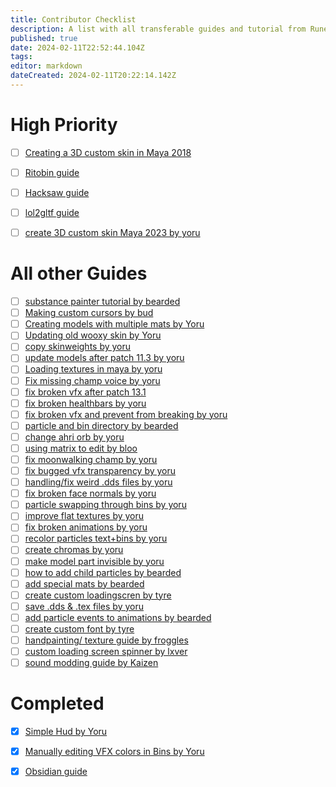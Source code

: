 ```yaml
---
title: Contributor Checklist
description: A list with all transferable guides and tutorial from Runeforge to the Wiki.
published: true
date: 2024-02-11T22:52:44.104Z
tags: 
editor: markdown
dateCreated: 2024-02-11T20:22:14.142Z
---
```



<!--add a Cross "[x]" if you completed a transfer and replace the link with the wiki version! Then move it to completed.-->
# High Priority

- [ ] [Creating a 3D custom skin in Maya 2018](https://www.runeforge.io/post/creating-a-3d-custom-skins-in-maya-2018)
- [ ] [Ritobin guide](https://www.runeforge.io/ritobin)
- [ ] [Hacksaw guide](https://www.runeforge.io/hacksaw)
- [ ] [lol2gltf guide](https://www.runeforge.io/lol2gltf)
- [ ] [create 3D custom skin Maya 2023 by yoru](https://www.runeforge.io/post/maya-2023-creating-3d-custom-skins)



# All other Guides

- [ ] [substance painter tutorial by bearded](https://www.runeforge.io/post/adobe-substance-3d-painter-tutorial-for-riot-games)
- [ ] [Making custom cursors by bud](https://www.runeforge.io/post/making-custom-cursors-with-paint-net)
- [ ] [Creating models with multiple mats by Yoru](https://www.runeforge.io/post/creating-models-with-multiple-materials-in-maya)
- [ ] [Updating old wooxy skin by Yoru](https://www.runeforge.io/post/updating-old-wooxy-skins)
- [ ] [copy skinweights by yoru](https://www.runeforge.io/post/copying-skinweights-in-maya)
- [ ] [update models after patch 11.3 by yoru](https://www.runeforge.io/post/updating-remodels-after-patch-11-3)
- [ ] [Loading textures in maya by yoru](https://www.runeforge.io/post/loading-textures-in-maya)
- [ ] [Fix missing champ voice by yoru](https://www.runeforge.io/post/fixing-missing-champion-voices)
- [ ] [fix broken vfx after patch 13.1](https://www.runeforge.io/post/fixing-broken-vfx-after-patch-13-1)
- [ ] [fix broken healthbars by yoru](https://www.runeforge.io/post/fixing-broken-healthbars)
- [ ] [fix broken vfx and prevent from breaking by yoru](https://www.runeforge.io/post/how-to-fix-broken-vfx-and-prevent-them-from-breaking)
- [ ] [particle and bin directory by bearded](https://www.runeforge.io/post/particle-and-bins-dictionary)
- [ ] [change ahri orb by yoru](https://www.runeforge.io/post/how-to-change-ahri-orb)
- [ ] [using matrix to edit by bloo](https://www.runeforge.io/post/using-matrix-to-edit-vfx)
- [ ] [fix moonwalking champ by yoru](https://www.runeforge.io/post/fix-moonwalking-champions)
- [ ] [fix bugged vfx transparency by yoru](https://www.runeforge.io/post/fixing-particles-not-properly-showing-transparency)
- [ ] [handling/fix weird .dds files by yoru](https://www.runeforge.io/post/handling-fixing-weird-dds-files)
- [ ] [fix broken face normals by yoru](https://www.runeforge.io/post/fixing-broken-face-normals)
- [ ] [particle swapping through bins by yoru](https://www.runeforge.io/post/particle-swapping-through-bin-editing)
- [ ] [improve flat textures by yoru](https://www.runeforge.io/post/how-to-improve-flat-textures)
- [ ] [fix broken animations by yoru](https://www.runeforge.io/post/how-to-fix-broken-animations-with-lolmaya)
- [ ] [recolor particles text+bins by yoru](https://www.runeforge.io/post/recoloring-particles-textures-bins)
- [ ] [create chromas by yoru](https://www.runeforge.io/post/how-to-create-chromas)
- [ ] [make model part invisible by yoru](https://www.runeforge.io/post/making-model-parts-invisible-through-textures-only)
- [ ] [how to add child particles by bearded](https://www.runeforge.io/post/how-to-add-child-particles-to-your-league-of-legennds-custom-skin-vfx)
- [ ] [add special mats by bearded](https://www.runeforge.io/post/adding-special-materials-to-your-skin-in-league-of-legends)
- [ ] [create custom loadingscren by tyre](https://www.runeforge.io/post/creating-a-custom-loading-screen)
- [ ] [save .dds & .tex files by yoru](https://www.runeforge.io/post/saving-dds-tex-files)
- [ ] [add particle events to animations by bearded](https://www.runeforge.io/post/adding-particle-events-to-specific-animations)
- [ ] [create custom font by tyre](https://www.runeforge.io/post/how-to-create-a-custom-font)
- [ ] [handpainting/ texture guide by froggles](https://www.runeforge.io/post/hand-painting---texturing-guide-by-yekaterina-bourykina)
- [ ] [custom loading screen spinner by lxver](https://www.runeforge.io/post/how-to-make-a-custom-loadingscreen-spinner)
- [ ] [sound modding guide by Kaizen](https://www.runeforge.io/post/sound-modding-tutorial)

# Completed

- [x] [Simple Hud by Yoru](https://wiki.runeforge.io/specific-guide/overlay-landing/simple-hud-template)
- [x] [Manually editing VFX colors in Bins by Yoru](https://wiki.runeforge.io/en/specific-guide/coding-landing/man-edit-vfxcolor)
- [x] [Obsidian guide](/core-guides/tools-landing/obsidian)


